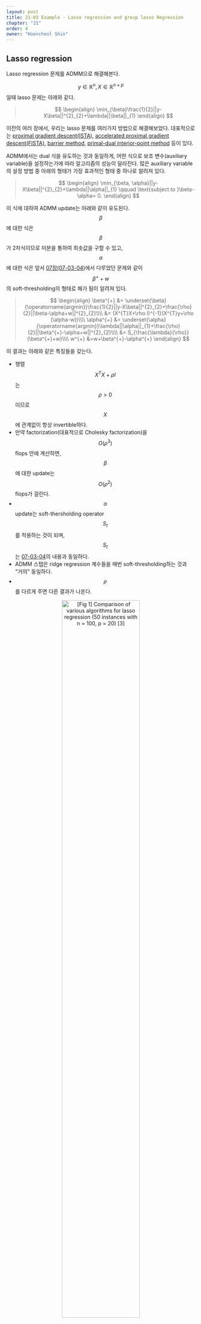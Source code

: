 ```yaml
---
layout: post
title: 21-03 Example - Lasso regression and group lasso Regression
chapter: "21"
order: 4
owner: "Hooncheol Shin"
---
```


## Lasso regression
Lasso regression 문제를 ADMM으로 해결해본다.

$$y\in \mathbb{R}^{n}, X\in \mathbb{R}^{n\times p}$$ 일때 lasso 문제는 아래와 같다.
>$$
>\begin{align}
>\min_{\beta}\frac{1}{2}||y-X\beta||^{2}_{2}+\lambda||\beta||_{1}
>\end{align}
>$$

이전의 여러 장에서, 우리는 lasso 문제를 여러가지 방법으로 해결해보았다. 대표적으로는 [proximal gradient descent(ISTA)](https://wikidocs.net/19032), [accelerated proximal gradient descent(FISTA)](https://wikidocs.net/20247), [barrier method](https://wikidocs.net/21297), [primal-dual interior-point method](https://wikidocs.net/21616) 등이 있다. 

ADMM에서는 dual 식을 유도하는 것과 동일하게, 어떤 식으로 보조 변수(auxiliary variable)을 설정하는가에 따라 알고리즘의 성능이 달라진다. 많은 auxiliary variable의 설정 방법 중 아래의 형태가 가장 효과적인 형태 중 하나로 알려져 있다.
>$$
>\begin{align}
>\min_{\beta, \alpha}||y-X\beta||^{2}_{2}+\lambda||\alpha||_{1} \qquad \text{subject to  }\beta-\alpha= 0.
>\end{align}
>$$

이 식에 대하여 ADMM update는 아래와 같이 유도된다. $$\beta$$에 대한 식은 $$\beta$$가 2차식이므로 미분을 통하여 최솟값을 구할 수 있고, $$\alpha$$에 대한 식은 앞서 [07장(07-03-04)](https://wikidocs.net/18719)에서 다루었던 문제와 같이 $$\beta^{+}+w$$의 soft-thresholding의 형태로 해가 됨이 알려져 있다.
>$$
>\begin{align}
>\beta^{+} &= \underset{\beta}{\operatorname{argmin}}\frac{1}{2}||y-X\beta||^{2}_{2}+\frac{\rho}{2}||\beta-\alpha+w||^{2}_{2}\\\\
>&= (X^{T}X+\rho I)^{-1}(X^{T}y+\rho (\alpha-w))\\\\
>\alpha^{+} &= \underset{\alpha}{\operatorname{argmin}}\lambda||\alpha||_{1}+\frac{\rho}{2}||\beta^{+}-\alpha+w||^{2}_{2}\\\\
>&= S_{\frac{\lambda}{\rho}}(\beta^{+}+w)\\\\
>w^{+} &=w+\beta^{+}-\alpha^{+}
>\end{align}
>$$

이 결과는 아래와 같은 특징들을 갖는다.

* 행렬 $$X^{T}X+\rho I$$는 $$\rho>0$$이므로 $$X$$에 관계없이 항상 invertible하다.
* 만약 factorization(대표적으로 Cholesky factorization)을 $$O(\rho^{3})$$ flops 안에 계산하면, $$\beta$$에 대한 update는 $$O(\rho^{2})$$ flops가 걸린다.
* $$\alpha$$ update는 soft-thersholding operator $$S_{t}$$를 적용하는 것이 되며, $$S_{t}$$는 [07-03-04](https://wikidocs.net/18719)의 내용과 동일하다.
* ADMM 스텝은 ridge regression 계수들을 매번 soft-thresholding하는 것과 "거의" 동일하다.
* $$\rho$$를 다르게 주면 다른 결과가 나온다.

<figure class="image" style="align: center;">
<p align="center">
  <img src="https://wikidocs.net/images/page/24034/lasso.png" alt="[Fig 1] Comparison of various algorithms for lasso regression (50 instances with n = 100, p = 20) [3]" width="70%">
  <figcaption style="text-align: center;">[Fig 1] Comparison of various algorithms for lasso regression (50 instances with n = 100, p = 20) [3]</figcaption>
</p>
</figure>

[Fig 1]은 lasso regression 문제에 대한 다양한 알고리즘들의 수렴을 비교한 것이다. 모든 알고리즘들은 iteration마다 동일한 계산복잡도를 가지고 있다. 그래프의 수렴 속도에서 볼 수 있다시피, ADMM은 proximal gradient descent(검정)와 비슷한 수렴 속도를 가진다. Accelerated proximal gradient descent(빨강)는 "Nestrov ripples"를 가지지만 조금 더 빠른 수렴 속도를 보인다. 또한  ADMM은 $$\rho$$ 값에 따라 다른 수렴 속도를 보인다는 특성도 확인할 수 있다. 후에 [23장](https://wikidocs.net/edit/page/23359)에서 논하게 될 Coordinate descent(초록)의 경우는 문제에서 더 많은 정보들을 사용하고, 따라서 다른 방법들에 비해 빠른 수렴 속도를 가진다. Coordinate descent의 단점은 문제하기 위한 조건들이 존재한다는 것이다.
$$\rho$$값을 너무 크게 설정하면, 목적함수에서 $$f+g$$를 최소화 하는 비중이 작고, $$\rho$$값을 너무 작게 설정하면, feasiblity가 떨어진다. 따라서 적절한 $$\rho$$값의 설정이 중요하다. 자세한 내용은 [21장 reference 논문](https://wikidocs.net/edit/page/22687) 중 [BPCPE]에서 논하고 있다.

## Group lasso regression
위와 동일하게  Group lasso regression 문제 또한 ADMM으로 해결하는 것에 대하여 살펴보고자 한다. Group lasso regression의 문제정의는 아래와 같다. $$y\in \mathbb{R}^{n}, X\in \mathbb{R}^{n \times p}$$일때,

>$$
>\begin{align}
>\min_{\beta}\frac{1}{2}||y-X\beta||^{2}_{2}+\lambda\sum^{G}_{g=1} c_{g}||\beta_{(g)}||_{2}.
>\end{align}
>$$

Lasso regression과 동일하게 문제를 다시 정리할 수 있다.
>$$
>\begin{align}
>\min_{\beta,\alpha}\frac{1}{2}||y-X\beta||^{2}_{2}+\lambda\sum^{G}_{g=1} c_{g}||\beta_{(g)}||_{2} \qquad \text{subject to }\beta-\alpha=0.
>\end{align}
>$$

ADMM step은 다음과 같다.
>$$
>\begin{align}
>\beta^{+} &= (X^{T}X+\rho I)^{-1}(X^{T}y+\rho (\alpha-w))\\\\
>\alpha^{+} &= R_{c_{g}\frac{\lambda}{\rho}}(\beta^{+}_{(g)}+w_{(g)})\qquad \text{g = 1,...G}\\\\
>w^{+} &=w+\beta^{+}-\alpha^{+}
>\end{align}
>$$

이 결과는 아래와 같은 특징들을 갖는다.

* 행렬 $$X^{T}X+\rho I$$는 $$\rho>0$$이므로 $$X$$에 관계없이 항상 invertible하다.
* 만약 factorization(대표적으로 Cholesky factorization)을 $$O(\rho^{3})$$ flops 안에 계산하면, $$\beta$$에 대한 update는 $$O(\rho^{2})$$ flops가 걸린다.
* $$\alpha$$ update는 group soft-thersholding operator $$R_{t}$$를 적용하는 것이 되며, $$R_{t}$$는 아래와 같이 정의된다.

>\begin{align}
>R_{t}(x) = (1-\frac{x}{\lVert x \rVert_{2}})_{+}x
>\end{align}

